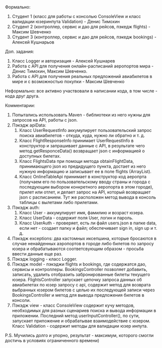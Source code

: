Формально:
1. Студент 1 (класс для работы с консолью ConsoleView и класс валидации юзеринпута Validation) - Денис Тимохин
2. Студент 2 (контроллер, сервис и дао для рейсов, пэкедж flights) - Максим Шевченко
3. Студент 3 (контроллер, сервис и дао для рейсов, пэкедж bookings) - Алексей Кушнарьов

Доп. задания:
1. Класс Logger и авторизация  - Алексей Кушнарев
2. Работа с API для получения онлайн-расписаний аеропортов мира  - Денис Тимохин, Максим Шевченко.
3. Работа с API для получения реальных предложений авиабилетов в мире и с возможностью покупки - Максим Шевченко


Неформально: все активно участвовали в написании кода, в том числе - кода друг друга.

Комментарии:
1. Попытались использовать Maven - библиотеки из него нужны для запросов на API, работы с json.
2. Пэкэдж apiData:
   1. Класс UserRequestInfo аккумулирует пользовательский запрос поиска авиабилетов - откуда, куда, нужно ли обратно и т. д.
   2. Класс FlightResponseInfo принимает UserRequestInfo в конструктор и запрашивает данные с API, в результате чего метод getResponceData() возвращает json с информацией о доступных билетах.
   3. Класс FlightsData при помощи метода obtainFlightData, принимающего json из предидущего пункта, достает из него нужную информацию и записывает ее в поле flights (ArrayList).
   4. Класс OnlineTableApi принимает в конструктор код аеропрта (получаем его по пользовательскому вводу страны и города с последующим выбором конкретного аеропорта в этом городе), прилет или отлет, и делает запрос на API, который возвращает json с расписанием. Тут же расположен метод вывода в консоль таблицы с вылетами либо прилетами.
3. Пэкэдж auth:
    1. Класс User - аккумулирует имя, фамилию и возраст юзера.
    2. Класс UserData - содержит поля User, логин и пароль.
    3. Класс UserAuth - проверяет, есть ли файл users.json в папке data, если нет - создает папку и файл; обеспечивает sign         in, sign up и т. д.
4. Пэкэдж exceptions: два кастомных иксепшина, которые бросаются в случае ненайденных аэропортов в городе либо билетов по запросу юзера и обрабатываются соответсвующим образом - просьба ввести данные еще раз.
5. Пэкэдж logging - класс Logger.
6. Пэкэдж model  - пэкэджи flights и bookings, где содержатся дао, сервисы и контроллеры. BookingsController позволяет добавить, записать, удалить отобразить забронированные билеты текущего юзера. FlightsController запускает цепочку запроса данных об авиабилетах по юзер запросу с api, содержит метод для возврата выбранных юзером билетов с целью их последующей записи через BookingsController и метод для вывода предложения билетов в консоли.
7. Пэкэдж view - класс ConsoleView содержит кучу методов, необходимых для разных сценариев поиска и вывода информации в приложении. Последний метод userInputController(), по сути, запускает приложение и обрабатывае взаимодействие с юзером. Класс Validation - содержит методы для валидации юзер инпута.


P.S. Мучились долго и упорно, результат - максимум, которого смогли достичь в условиях ограниченного времени)
